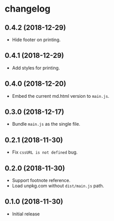 # changelog

## 0.4.2 (2018-12-29)

- Hide footer on printing.

## 0.4.1 (2018-12-29)

- Add styles for printing.

## 0.4.0 (2018-12-20)

- Embed the current md.html version to `main.js`.

## 0.3.0 (2018-12-17)

- Bundle `main.js` as the single file.

## 0.2.1 (2018-11-30)

- Fix `cssURL is not defined` bug.

## 0.2.0 (2018-11-30)

- Support footnote reference.
- Load unpkg.com without `dist/main.js` path.

## 0.1.0 (2018-11-30)

- Initial release
